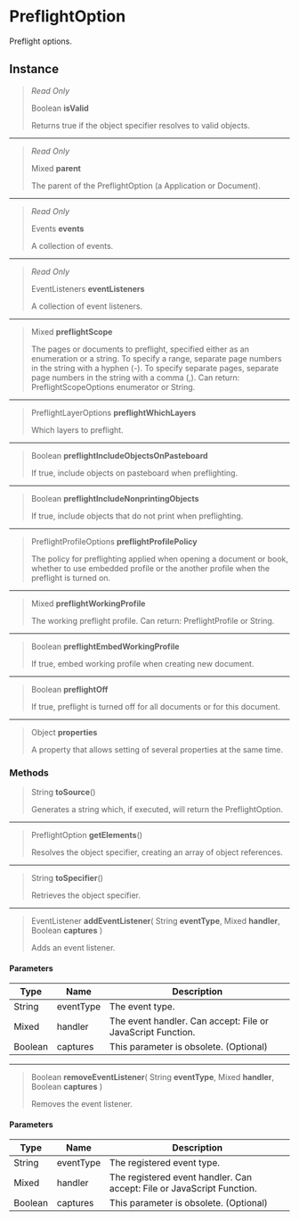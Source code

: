 # PreflightOption
Preflight options.

## Instance
> *Read Only* 
> 
> Boolean **isValid** 
>
> Returns true if the object specifier resolves to valid objects.
*** 
> *Read Only* 
> 
> Mixed **parent** 
>
> The parent of the PreflightOption (a Application or Document).
*** 
> *Read Only* 
> 
> Events **events** 
>
> A collection of events.
*** 
> *Read Only* 
> 
> EventListeners **eventListeners** 
>
> A collection of event listeners.
*** 
> Mixed **preflightScope** 
>
> The pages or documents to preflight, specified either as an enumeration or a string. To specify a range, separate page numbers in the string with a hyphen (-). To specify separate pages, separate page numbers in the string with a comma (,). Can return: PreflightScopeOptions enumerator or String.
*** 
> PreflightLayerOptions **preflightWhichLayers** 
>
> Which layers to preflight.
*** 
> Boolean **preflightIncludeObjectsOnPasteboard** 
>
> If true, include objects on pasteboard when preflighting.
*** 
> Boolean **preflightIncludeNonprintingObjects** 
>
> If true, include objects that do not print when preflighting.
*** 
> PreflightProfileOptions **preflightProfilePolicy** 
>
> The policy for preflighting applied when opening a document or book, whether to use embedded profile or the another profile when the preflight is turned on.
*** 
> Mixed **preflightWorkingProfile** 
>
> The working preflight profile. Can return: PreflightProfile or String.
*** 
> Boolean **preflightEmbedWorkingProfile** 
>
> If true, embed working profile when creating new document.
*** 
> Boolean **preflightOff** 
>
> If true, preflight is turned off for all documents or for this document.
*** 
> Object **properties** 
>
> A property that allows setting of several properties at the same time.

### Methods
> String **toSource**()
> 
> Generates a string which, if executed, will return the PreflightOption.
*** 
> PreflightOption **getElements**()
> 
> Resolves the object specifier, creating an array of object references.
*** 
> String **toSpecifier**()
> 
> Retrieves the object specifier.
*** 
> EventListener **addEventListener**( String **eventType**, Mixed **handler**, Boolean **captures** )
> 
> Adds an event listener.
#### Parameters
| Type | Name | Description |
|---|---|---|
| String | eventType | The event type. |
| Mixed | handler | The event handler. Can accept: File or JavaScript Function. |
| Boolean | captures | This parameter is obsolete. (Optional) |

*** 
> Boolean **removeEventListener**( String **eventType**, Mixed **handler**, Boolean **captures** )
> 
> Removes the event listener.
#### Parameters
| Type | Name | Description |
|---|---|---|
| String | eventType | The registered event type. |
| Mixed | handler | The registered event handler. Can accept: File or JavaScript Function. |
| Boolean | captures | This parameter is obsolete. (Optional) |


